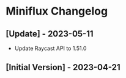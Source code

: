 # Miniflux Changelog

## [Update] - 2023-05-11
  - Update Raycast API to 1.51.0


## [Initial Version] - 2023-04-21


